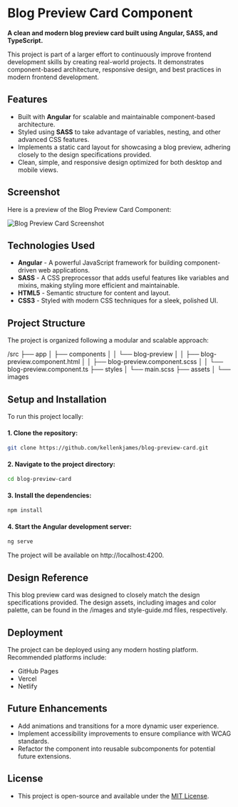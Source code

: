 # Blog Preview Card Component

**A clean and modern blog preview card built using Angular, SASS, and TypeScript.**

This project is part of a larger effort to continuously improve frontend development skills by creating real-world projects. It demonstrates component-based architecture, responsive design, and best practices in modern frontend development.

## Features

- Built with **Angular** for scalable and maintainable component-based architecture.
- Styled using **SASS** to take advantage of variables, nesting, and other advanced CSS features.
- Implements a static card layout for showcasing a blog preview, adhering closely to the design specifications provided.
- Clean, simple, and responsive design optimized for both desktop and mobile views.

## Screenshot

Here is a preview of the Blog Preview Card Component:

![Blog Preview Card Screenshot](./blog-preview-card/src/assets/final-screenshot.png)

## Technologies Used

- **Angular** - A powerful JavaScript framework for building component-driven web applications.
- **SASS** - A CSS preprocessor that adds useful features like variables and mixins, making styling more efficient and maintainable.
- **HTML5** - Semantic structure for content and layout.
- **CSS3** - Styled with modern CSS techniques for a sleek, polished UI.

## Project Structure

The project is organized following a modular and scalable approach:

/src ├── app │ ├── components │ │ └── blog-preview │ │ ├── blog-preview.component.html │ │ ├── blog-preview.component.scss │ │ └── blog-preview.component.ts ├── styles │ └── main.scss ├── assets │ └── images

## Setup and Installation

To run this project locally:

#### 1. Clone the repository:
```bash
git clone https://github.com/kellenkjames/blog-preview-card.git
```

#### 2. Navigate to the project directory:
```bash
cd blog-preview-card
```

#### 3. Install the dependencies:
```bash
npm install
```

#### 4. Start the Angular development server:
```bash
ng serve
```

The project will be available on http://localhost:4200.

## Design Reference
This blog preview card was designed to closely match the design specifications provided. The design assets, including images and color palette, can be found in the /images and style-guide.md files, respectively.

## Deployment
The project can be deployed using any modern hosting platform. Recommended platforms include:
- GitHub Pages
- Vercel
- Netlify

## Future Enhancements
- Add animations and transitions for a more dynamic user experience.
- Implement accessibility improvements to ensure compliance with WCAG standards.
- Refactor the component into reusable subcomponents for potential future extensions.

## License
- This project is open-source and available under the [MIT License](LICENSE).
